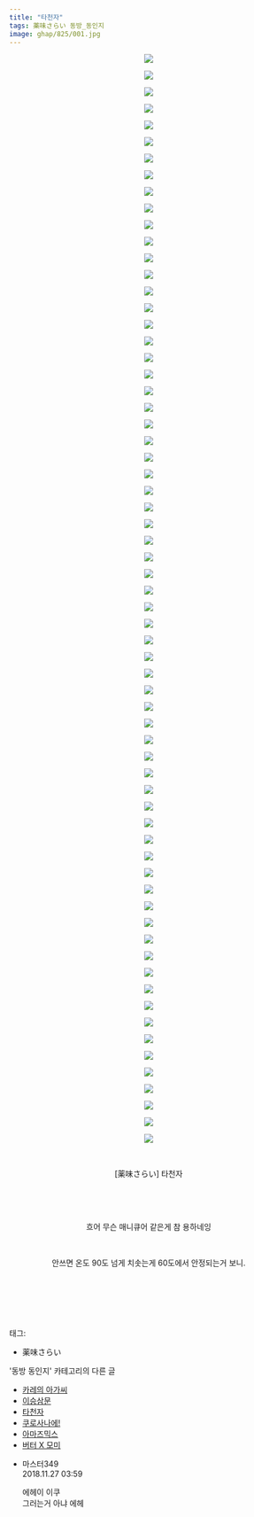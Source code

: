```yaml
---
title: "타천자"
tags: 薬味さらい 동방_동인지
image: ghap/825/001.jpg
---
```

<div class="article">
<p style="text-align: center; clear: none; float: none;"><img src="{{ site.nasurl }}/ghap/825/001.jpg"/></p>
<p style="text-align: center; clear: none; float: none;"><img src="{{ site.nasurl }}/ghap/825/002.jpg"/></p>
<p style="text-align: center; clear: none; float: none;"><img src="{{ site.nasurl }}/ghap/825/003.jpg"/></p>
<p style="text-align: center; clear: none; float: none;"><img src="{{ site.nasurl }}/ghap/825/004.jpg"/></p>
<p style="text-align: center; clear: none; float: none;"><img src="{{ site.nasurl }}/ghap/825/005.jpg"/></p>
<p style="text-align: center; clear: none; float: none;"><img src="{{ site.nasurl }}/ghap/825/006.jpg"/></p>
<p style="text-align: center; clear: none; float: none;"><img src="{{ site.nasurl }}/ghap/825/007.jpg"/></p>
<p style="text-align: center; clear: none; float: none;"><img src="{{ site.nasurl }}/ghap/825/008.jpg"/></p>
<p style="text-align: center; clear: none; float: none;"><img src="{{ site.nasurl }}/ghap/825/009.jpg"/></p>
<p style="text-align: center; clear: none; float: none;"><img src="{{ site.nasurl }}/ghap/825/010.jpg"/></p>
<p style="text-align: center; clear: none; float: none;"><img src="{{ site.nasurl }}/ghap/825/011.jpg"/></p>
<p style="text-align: center; clear: none; float: none;"><img src="{{ site.nasurl }}/ghap/825/012.jpg"/></p>
<p style="text-align: center; clear: none; float: none;"><img src="{{ site.nasurl }}/ghap/825/013.jpg"/></p>
<p style="text-align: center; clear: none; float: none;"><img src="{{ site.nasurl }}/ghap/825/014.jpg"/></p>
<p style="text-align: center; clear: none; float: none;"><img src="{{ site.nasurl }}/ghap/825/015.jpg"/></p>
<p style="text-align: center; clear: none; float: none;"><img src="{{ site.nasurl }}/ghap/825/016.jpg"/></p>
<p style="text-align: center; clear: none; float: none;"><img src="{{ site.nasurl }}/ghap/825/017.jpg"/></p>
<p style="text-align: center; clear: none; float: none;"><img src="{{ site.nasurl }}/ghap/825/018.jpg"/></p>
<p style="text-align: center; clear: none; float: none;"><img src="{{ site.nasurl }}/ghap/825/019.jpg"/></p>
<p style="text-align: center; clear: none; float: none;"><img src="{{ site.nasurl }}/ghap/825/020.jpg"/></p>
<p style="text-align: center; clear: none; float: none;"><img src="{{ site.nasurl }}/ghap/825/021.jpg"/></p>
<p style="text-align: center; clear: none; float: none;"><img src="{{ site.nasurl }}/ghap/825/022.jpg"/></p>
<p style="text-align: center; clear: none; float: none;"><img src="{{ site.nasurl }}/ghap/825/023.jpg"/></p>
<p style="text-align: center; clear: none; float: none;"><img src="{{ site.nasurl }}/ghap/825/024.jpg"/></p>
<p style="text-align: center; clear: none; float: none;"><img src="{{ site.nasurl }}/ghap/825/025.jpg"/></p>
<p style="text-align: center; clear: none; float: none;"><img src="{{ site.nasurl }}/ghap/825/026.jpg"/></p>
<p style="text-align: center; clear: none; float: none;"><img src="{{ site.nasurl }}/ghap/825/027.jpg"/></p>
<p style="text-align: center; clear: none; float: none;"><img src="{{ site.nasurl }}/ghap/825/028.jpg"/></p>
<p style="text-align: center; clear: none; float: none;"><img src="{{ site.nasurl }}/ghap/825/029.jpg"/></p>
<p style="text-align: center; clear: none; float: none;"><img src="{{ site.nasurl }}/ghap/825/030.jpg"/></p>
<p style="text-align: center; clear: none; float: none;"><img src="{{ site.nasurl }}/ghap/825/031.jpg"/></p>
<p style="text-align: center; clear: none; float: none;"><img src="{{ site.nasurl }}/ghap/825/032.jpg"/></p>
<p style="text-align: center; clear: none; float: none;"><img src="{{ site.nasurl }}/ghap/825/033.jpg"/></p>
<p style="text-align: center; clear: none; float: none;"><img src="{{ site.nasurl }}/ghap/825/034.jpg"/></p>
<p style="text-align: center; clear: none; float: none;"><img src="{{ site.nasurl }}/ghap/825/035.jpg"/></p>
<p style="text-align: center; clear: none; float: none;"><img src="{{ site.nasurl }}/ghap/825/036.jpg"/></p>
<p style="text-align: center; clear: none; float: none;"><img src="{{ site.nasurl }}/ghap/825/037.jpg"/></p>
<p style="text-align: center; clear: none; float: none;"><img src="{{ site.nasurl }}/ghap/825/038.jpg"/></p>
<p style="text-align: center; clear: none; float: none;"><img src="{{ site.nasurl }}/ghap/825/039.jpg"/></p>
<p style="text-align: center; clear: none; float: none;"><img src="{{ site.nasurl }}/ghap/825/040.jpg"/></p>
<p style="text-align: center; clear: none; float: none;"><img src="{{ site.nasurl }}/ghap/825/041.jpg"/></p>
<p style="text-align: center; clear: none; float: none;"><img src="{{ site.nasurl }}/ghap/825/042.jpg"/></p>
<p style="text-align: center; clear: none; float: none;"><img src="{{ site.nasurl }}/ghap/825/043.jpg"/></p>
<p style="text-align: center; clear: none; float: none;"><img src="{{ site.nasurl }}/ghap/825/044.jpg"/></p>
<p style="text-align: center; clear: none; float: none;"><img src="{{ site.nasurl }}/ghap/825/045.jpg"/></p>
<p style="text-align: center; clear: none; float: none;"><img src="{{ site.nasurl }}/ghap/825/046.jpg"/></p>
<p style="text-align: center; clear: none; float: none;"><img src="{{ site.nasurl }}/ghap/825/047.jpg"/></p>
<p style="text-align: center; clear: none; float: none;"><img src="{{ site.nasurl }}/ghap/825/048.jpg"/></p>
<p style="text-align: center; clear: none; float: none;"><img src="{{ site.nasurl }}/ghap/825/049.jpg"/></p>
<p style="text-align: center; clear: none; float: none;"><img src="{{ site.nasurl }}/ghap/825/050.jpg"/></p>
<p style="text-align: center; clear: none; float: none;"><img src="{{ site.nasurl }}/ghap/825/051.jpg"/></p>
<p style="text-align: center; clear: none; float: none;"><img src="{{ site.nasurl }}/ghap/825/052.jpg"/></p>
<p style="text-align: center; clear: none; float: none;"><img src="{{ site.nasurl }}/ghap/825/053.jpg"/></p>
<p style="text-align: center; clear: none; float: none;"><img src="{{ site.nasurl }}/ghap/825/054.jpg"/></p>
<p style="text-align: center; clear: none; float: none;"><img src="{{ site.nasurl }}/ghap/825/055.jpg"/></p>
<p style="text-align: center; clear: none; float: none;"><img src="{{ site.nasurl }}/ghap/825/056.jpg"/></p>
<p style="text-align: center; clear: none; float: none;"><img src="{{ site.nasurl }}/ghap/825/057.jpg"/></p>
<p style="text-align: center; clear: none; float: none;"><img src="{{ site.nasurl }}/ghap/825/058.jpg"/></p>
<p style="text-align: center; clear: none; float: none;"><img src="{{ site.nasurl }}/ghap/825/059.jpg"/></p>
<p style="text-align: center; clear: none; float: none;"><img src="{{ site.nasurl }}/ghap/825/060.jpg"/></p>
<p style="text-align: center; clear: none; float: none;"><img src="{{ site.nasurl }}/ghap/825/061.jpg"/></p>
<p style="text-align: center; clear: none; float: none;"><img src="{{ site.nasurl }}/ghap/825/062.jpg"/></p>
<p style="text-align: center; clear: none; float: none;"><img src="{{ site.nasurl }}/ghap/825/063.jpg"/></p>
<p style="text-align: center; clear: none; float: none;"><img src="{{ site.nasurl }}/ghap/825/064.jpg"/></p>
<p style="text-align: center; clear: none; float: none;"><img src="{{ site.nasurl }}/ghap/825/065.jpg"/></p>
<p style="text-align: center; clear: none; float: none;"><img src="{{ site.nasurl }}/ghap/825/066.jpg"/></p>
<p style="text-align: center; clear: none; float: none;"><br/></p>
<p style="text-align: center; clear: none; float: none;">[薬味さらい] 타천자</p>
<p style="text-align: center; clear: none; float: none;"><br/></p>
<p style="text-align: center; clear: none; float: none;"><br/></p>
<p style="text-align: center; clear: none; float: none;">흐어 무슨 매니큐어 같은게 참 용하네잉</p>
<p style="text-align: center; clear: none; float: none;"><br/></p>
<p style="text-align: center; clear: none; float: none;">안쓰면 온도 90도 넘게 치솟는게 60도에서 안정되는거 보니.</p>
<p style="text-align: center; clear: none; float: none;"><br/></p>
<p style="text-align: center; clear: none; float: none;"><br/></p>
<p><br/></p>
</div><div class="tagTrail">
<p>태그: </p>
<ul>
<li>薬味さらい</li>
</ul>
</div><div class="another">
<p>'동방 동인지' 카테고리의 다른 글</p>
<ul>
<li><a href="/2016-07-13-ghap_827">카레의 아가씨</a></li>
<li><a href="/2016-07-13-ghap_826">이승삼문</a></li>
<li><a href="/2016-07-13-ghap_825">타천자</a></li>
<li><a href="/2016-07-11-ghap_823">쿠로사나에!</a></li>
<li><a href="/2016-07-11-ghap_822">아마즈믹스</a></li>
<li><a href="/2016-07-10-ghap_821">버터 X 모미</a></li>
</ul>
</div><div class="cb_module cb_fluid">
<div class="cb_wrt cb_profile">
<div class="comment">
<ul>
<li class="cb_thumb_off" id="comment15379012">
<div class="cb_comment_area">
<div class="cb_info_area">
<div class="cb_section">
<span class="cb_nick_name">마스터349</span>
</div>
<div class="cb_section">
<span class="cb_date">2018.11.27 03:59 </span>
</div>
</div>
<div class="cb_dsc_comment">
<p class="cb_dsc">
											에헤이 이쿠<br/>
그러는거 아냐 에헤
										</p>
</div>
</div></li>
</ul>
</div>
</div><!-- commentList close -->
</div>